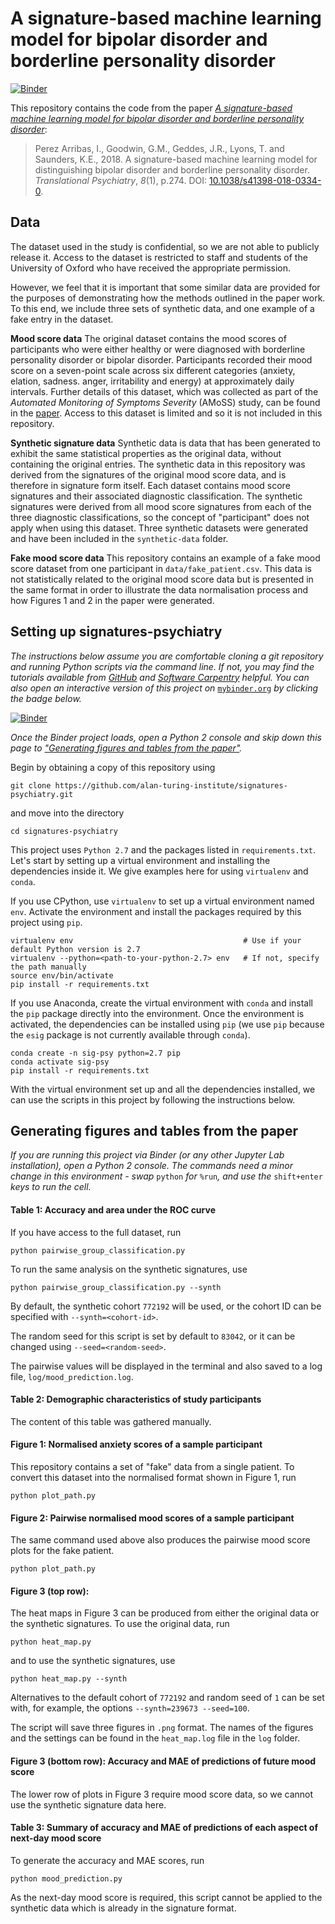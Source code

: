 # A signature-based machine learning model for bipolar disorder and borderline personality disorder

[![Binder](https://mybinder.org/badge_logo.svg)](https://mybinder.org/v2/gh/alan-turing-institute/signatures-psychiatry/lab-add-synth-data?urlpath=lab)

This repository contains the code from the paper [*A signature-based machine learning model for bipolar disorder and borderline personality disorder*](https://doi.org/10.1038/s41398-018-0334-0):

> Perez Arribas, I., Goodwin, G.M., Geddes, J.R., Lyons, T. and Saunders, K.E., 2018. A signature-based machine learning model for distinguishing bipolar disorder and borderline personality disorder. _Translational Psychiatry_, _8_(1), p.274. DOI: [10.1038/s41398-018-0334-0](https://doi.org/10.1038/s41398-018-0334-0).

## Data

The dataset used in the study is confidential, so we are not able to publicly release it. Access to the dataset is restricted to staff and students of the University of Oxford who have received the appropriate permission.

However, we feel that it is important that some similar data are provided for the purposes of demonstrating how the methods outlined in the paper work. To this end, we include three sets of synthetic data, and one example of a fake entry in the dataset.

**Mood score data** The original dataset contains the mood scores of participants who were either healthy or were diagnosed with borderline personality disorder or bipolar disorder. Participants recorded their mood score on a seven-point scale across six different categories (anxiety, elation, sadness. anger, irritability and energy) at approximately daily intervals. Further details of this dataset, which was collected as part of the _Automated Monitoring of Symptoms Severity_ (AMoSS) study, can be found in the [paper](https://doi.org/10.1038/s41398-018-0334-0). Access to this dataset is limited and so it is not included in this repository.

**Synthetic signature data** Synthetic data is data that has been generated to exhibit the same statistical properties as the original data, without containing the original entries. The synthetic data in this repository was derived from the signatures of the original mood score data, and is therefore in signature form itself. Each dataset contains mood score signatures and their associated diagnostic classification. The synthetic signatures were derived from all mood score signatures from each of the three diagnostic classifications, so the concept of "participant" does not apply when using this dataset. Three synthetic datasets were generated and have been included in the `synthetic-data` folder.

**Fake mood score data** This repository contains an example of a fake mood score dataset from one participant in `data/fake_patient.csv`. This data is not statistically related to the original mood score data but is presented in the same format in order to illustrate the data normalisation process and how Figures 1 and 2 in the paper were generated.

## Setting up signatures-psychiatry

_The instructions below assume you are comfortable cloning a git repository and running Python scripts via the command line.
If not, you may find the tutorials available from [GitHub](https://help.github.com/en/articles/cloning-a-repository) and [Software Carpentry](http://swcarpentry.github.io/python-novice-inflammation/10-cmdline/index.html) helpful. You can also open an interactive version of this project on_ [`mybinder.org`](https://mybinder.org) _by clicking the badge below._

[![Binder](https://mybinder.org/badge_logo.svg)](https://mybinder.org/v2/gh/alan-turing-institute/signatures-psychiatry/lab-add-synth-data?urlpath=lab)

_Once the Binder project loads, open a Python 2 console and skip down this page to ["Generating figures and tables from the paper"](#generating-tables-and-figures-from-the-paper)._

Begin by obtaining a copy of this repository using
```
git clone https://github.com/alan-turing-institute/signatures-psychiatry.git
```
and move into the directory
```
cd signatures-psychiatry
```
This project uses `Python 2.7` and the packages listed in `requirements.txt`.
Let's start by setting up a virtual environment and installing the dependencies inside it.
We give examples here for using `virtualenv` and `conda`.

If you use CPython, use `virtualenv` to set up a virtual environment named `env`.
Activate the environment and install the packages required by this project using `pip`.
```
virtualenv env                                      # Use if your default Python version is 2.7
virtualenv --python=<path-to-your-python-2.7> env   # If not, specify the path manually
source env/bin/activate
pip install -r requirements.txt
```

If you use Anaconda, create the virtual environment with `conda` and install the `pip` package directly into the environment.
Once the environment is activated, the dependencies can be installed using `pip` (we use `pip` because the `esig` package is not currently available through `conda`).
```
conda create -n sig-psy python=2.7 pip
conda activate sig-psy
pip install -r requirements.txt
```

With the virtual environment set up and all the dependencies installed, we can use the scripts in this project by following the instructions below.

## Generating figures and tables from the paper

_If you are running this project via Binder (or any other Jupyter Lab installation), open a Python 2 console. The commands need a minor change in this environment - swap_ `python` _for_ `%run`_, and use the_ `shift+enter` _keys to run the cell._

#### Table 1: Accuracy and area under the ROC curve

If you have access to the full dataset, run
```
python pairwise_group_classification.py
```
To run the same analysis on the synthetic signatures, use
```
python pairwise_group_classification.py --synth
```
By default, the synthetic cohort `772192` will be used, or the cohort ID can be specified with `--synth=<cohort-id>`.

The random seed for this script is set by default to `83042`, or it can be changed using `--seed=<random-seed>`.

The pairwise values will be displayed in the terminal and also saved to a log file, `log/mood_prediction.log`.

#### Table 2: Demographic characteristics of study participants

The content of this table was gathered manually.

#### Figure 1: Normalised anxiety scores of a sample participant

This repository contains a set of "fake" data from a single patient.
To convert this dataset into the normalised format shown in Figure 1, run
```
python plot_path.py
```

#### Figure 2: Pairwise normalised mood scores of a sample participant

The same command used above also produces the pairwise mood score plots for the fake patient.
```
python plot_path.py
```

#### Figure 3 (top row):

The heat maps in Figure 3 can be produced from either the original data or the synthetic signatures.
To use the original data, run
```
python heat_map.py
```
and to use the synthetic signatures, use
```
python heat_map.py --synth
```
Alternatives to the default cohort of `772192` and random seed of `1` can be set with, for example, the options `--synth=239673 --seed=100`.

The script will save three figures in `.png` format. The names of the figures and the settings can be found in the `heat_map.log` file in the `log` folder.

#### Figure 3 (bottom row): Accuracy and MAE of predictions of future mood score

The lower row of plots in Figure 3 require mood score data, so we cannot use the synthetic signature data here.

#### Table 3: Summary of accuracy and MAE of predictions of each aspect of next-day mood score

To generate the accuracy and MAE scores, run
```
python mood_prediction.py
```
As the next-day mood score is required, this script cannot be applied to the synthetic data which is already in the signature format.
